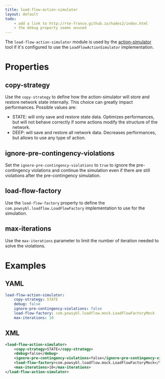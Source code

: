 ```yaml
---
title: load-flow-action-simulator
layout: default
todo:
    - add a link to http://rte-france.github.io/hades2/index.html
    - the debug property seems unused
---
```


The `load-flow-action-simulator` module is used by the [action-simulator](../../tools/action-simulator.md) tool if it's
configured to use the `LoadFlowActionSimulator` implementation.

# Properties

## copy-strategy
Use the `copy-strategy` to define how the action-simulator will store and restore network state internally. This choice
can greatly impact performances.
Possible values are:
- STATE: will only save and restore state data. Optimizes performances, but will not behave correctly if some actions
modify the structure of the network.
- DEEP: will save and restore all network data. Decreases performances, but allows to use any type of action.

## ignore-pre-contingency-violations
Set the `ignore-pre-contingency-violations` to `true` to ignore the pre-contingency violations and continue the
simulation even if there are still violations after the pre-contingency simulation.

## load-flow-factory
Use the `load-flow-factory` property to define the `com.powsybl.loadflow.LoadFlowFactory` implementation to use for the
simulation.

## max-iterations
Use the `max-iterations` parameter to limit the number of iteration needed to solve the violations.

# Examples

## YAML
```yaml
load-flow-action-simulator:
    copy-strategy: STATE
    debug: false
    ignore-pre-contingency-violations: false
    load-flow-factory: com.powsybl.loadflow.mock.LoadFlowFactoryMock
    max-iterations: 10
```

## XML
```xml
<load-flow-action-simulator>
    <copy-strategy>STATE</copy-strategy>
    <debug>false</debug>
    <ignore-pre-contingency-violations>false</ignore-pre-contingency-violations>
    <load-flow-factory>com.powsybl.loadflow.mock.LoadFlowFactoryMock</load-flow-factory>
    <max-iterations>10</max-iterations>
</load-flow-action-simulator>
```
